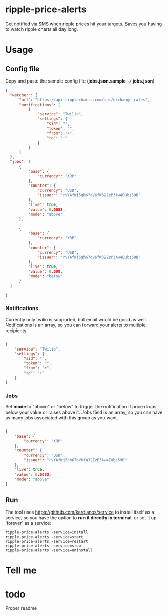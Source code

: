 # ripple-price-alerts
Get notified via SMS when ripple prices hit your targets. Saves you having to watch ripple charts all day long.

# Usage
## Config file
Copy and paste the sample config file (**jobs.json.sample** -> **jobs.json**)

  ```json
  {
  	"watcher": {
  		"url": "https://api.ripplecharts.com/api/exchange_rates",
  		"notifications": [
  			{
  				"service": "Twilio",
  				"settings": {
  					"sid": "",
  					"token": "",
  					"from": "+",
  					"to": "+"
  				}
  			}
  		]
  	},
  	"jobs": [
  		{
  			"base": {
  				"currency": "XRP"
  			},
  			"counter": {
  				"currency": "USD",
  				"issuer": "rvYAfWj5gh67oV6fW32ZzP3Aw4Eubs59B"
  			},
  			"live": true,
  			"value": 0.0083,
  			"mode": "above"			
  		},
  		
  		{
  			"base": {
  				"currency": "XRP"
  			},
  			"counter": {
  				"currency": "USD",
  				"issuer": "rvYAfWj5gh67oV6fW32ZzP3Aw4Eubs59B"
  			},
  			"live": true,
  			"value": 0.008,
  			"mode": "below"			
  		}
  	]
  		
  }
```

### Notifications
Currently only twilio is supported, but email would be good as well. Notifications is an array, so you can forward your alerts to multiple recipients.

```json

{
	"service": "Twilio",
	"settings": {
		"sid": "",
		"token": "",
		"from": "+",
		"to": "+"
	}
}
```

### Jobs
Set **mode** to "above" or "below" to trigger the notification if price drops below your value or raises above it. Jobs field is an array, so you can have as many jobs associated with this group as you want.
```json

{
	"base": {
		"currency": "XRP"
	},
	"counter": {
		"currency": "USD",
		"issuer": "rvYAfWj5gh67oV6fW32ZzP3Aw4Eubs59B"
	},
	"live": true,
	"value": 0.0083,
	"mode": "above"			
}
```

## Run

The tool uses https://github.com/kardianos/service to install itself as a service, so you have the option to **run it directly in terminal**, or set it up 'forever' as a service:

```
ripple-price-alerts -service=install
ripple-price-alerts -service=start
ripple-price-alerts -service=restart
ripple-price-alerts -service=stop
ripple-price-alerts -service=uninstall
```


# Tell me 


# todo
Proper readme
